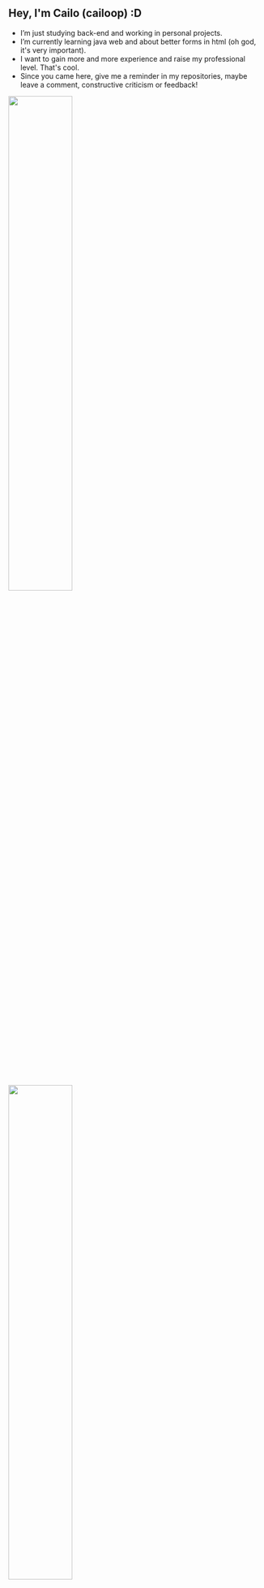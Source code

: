 ## Hey, I'm Cailo (cailoop) :D


-  I’m just studying back-end and working in personal projects.
-  I’m currently learning java web and about better forms in html (oh god, it's very important).
-  I want to gain more and more experience and raise my professional level. That's cool.
-  Since you came here, give me a reminder in my repositories, maybe leave a comment, constructive criticism or feedback!

<div>
<img width="50%" display=block src="https://github-readme-stats.vercel.app/api?username=CailoPinheiro&show_icons=true&theme=tokyonight&hide_border=true&border_radius=10&title_color=8FD19F&icon_color=9B9BC1&bg_color=080E16&text_color=9B9BC1"/>

<img width="50%" src="https://github-readme-stats.vercel.app/api/top-langs/?username=CailoPinheiro&layout=compact&theme=tokyonight&hide_border=true&border_radius=10&title_color=8FD19F&icon_color=8FD19F&bg_color=080E16&text_color=9B9BC1"/>
</div>

<div>
  <img width="100%" align="center" src="https://github-readme-streak-stats.herokuapp.com/?user=cailopinheiro&" alt="cailopinheiro"
</div>











